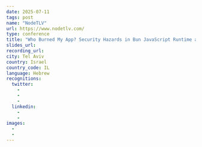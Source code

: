 ```yaml
---
date: 2025-07-11
tags: post
name: "NodeTLV"
url: https://www.nodetlv.com/
type: conference
title: "Who Burned My App? Security Hazards in Bun JavaScript Runtime and How Node.js Compares"
slides_url:
recording_url: 
city: Tel Aviv
country: Israel
country_code: IL
language: Hebrew
recognitions:
  twitter:
    - 
    - 
    - 
  linkedin:
    - 
    - 
images:
  - 
  - 
---
```

